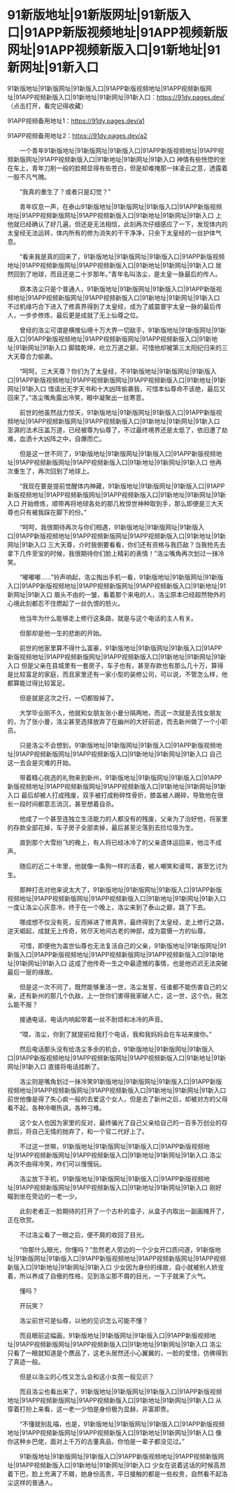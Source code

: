 # 91新版地址|91新版网址|91新版入口|91APP新版视频地址|91APP视频新版网址|91APP视频新版入口|91新地址|91新网址|91新入口

91新版地址|91新版网址|91新版入口|91APP新版视频地址|91APP视频新版网址|91APP视频新版入口|91新地址|91新网址|91新入口：https://91dy.pages.dev/   （点击打开，看完记得收藏）

91APP视频备用地址1：https://91dy.pages.dev/a1

91APP视频备用地址2：https://91dy.pages.dev/a2





　　一个青年91新版地址|91新版网址|91新版入口|91APP新版视频地址|91APP视频新版网址|91APP视频新版入口|91新地址|91新网址|91新入口
神情有些恍惚的坐在车上，青年刀削一般的脸颊显得有些苍白，但是却难掩那一抹凌云之意，透露着一股不凡气魄。

　　“我真的重生了？或者只是幻觉？”

　　青年叹息一声，在泰山91新版地址|91新版网址|91新版入口|91APP新版视频地址|91APP视频新版网址|91APP视频新版入口|91新地址|91新网址|91新入口
上他就已经确认了好几遍，但还是无法相信，此刻再次仔细感应了一下，发现体内的太皇经无法运转，体内所有的修为消失的干干净净，只余下太皇经的一丝护体气息。

　　“看来我是真的回来了，91新版地址|91新版网址|91新版入口|91APP新版视频地址|91APP视频新版网址|91APP视频新版入口|91新地址|91新网址|91新入口
居然回到了地球，而且还是二十岁那年。”青年名叫洛尘，是太皇一脉最后的传人。

　　原本洛尘只是个普通人，91新版地址|91新版网址|91新版入口|91APP新版视频地址|91APP视频新版网址|91APP视频新版入口|91新地址|91新网址|91新入口
不过机缘巧合下进入了修真界得到了太皇经，成为了威震寰宇太皇一脉的最后传人，一步步修炼，最后更是成就了无上仙尊之位。

　　曾经的洛尘可谓是横推仙境十万大界一切敌手，91新版地址|91新版网址|91新版入口|91APP新版视频地址|91APP视频新版网址|91APP视频新版入口|91新地址|91新网址|91新入口
脚踏乾坤，屹立万道之巅，可惜他却被第三太阳纪归来的三大天尊合力偷袭。

　　“呵呵，三大天尊？你们为了太皇经，不91新版地址|91新版网址|91新版入口|91APP新版视频地址|91APP视频新版网址|91APP视频新版入口|91新地址|91新网址|91新入口
惜请出无字天书和十大凶阵偷袭我，可惜本仙尊命不该绝，最后又回来了。”洛尘嘴角露出冷笑，眼中凝聚出一丝寒意。

　　前世的他虽然战力惊天，91新版地址|91新版网址|91新版入口|91APP新版视频地址|91APP视频新版网址|91APP视频新版入口|91新地址|91新网址|91新入口
澎湃的法术压盖万道，已经被尊为仙尊了，不过最终境界还是太低了，依旧遭了劫难，血洒十大凶阵之中，自爆而亡。

　　但是这一世不同了，91新版地址|91新版网址|91新版入口|91APP新版视频地址|91APP视频新版网址|91APP视频新版入口|91新地址|91新网址|91新入口
他再次重生了，再次回到了地球上。

　　“我现在要是提前觉醒体内神藏，91新版地址|91新版网址|91新版入口|91APP新版视频地址|91APP视频新版网址|91APP视频新版入口|91新地址|91新网址|91新入口
开始修炼，顺带再将地球各处的那几枚惊世神种取到手，那么即便是三大天尊也只有被我踩在脚下的份。”

　　“呵呵，我很期待再次与你们相遇，91新版地址|91新版网址|91新版入口|91APP新版视频地址|91APP视频新版网址|91APP视频新版入口|91新地址|91新网址|91新入口
三大天尊，介时我倒要看看，你们还有资格与我匹敌？当我抢先去拿下几件至宝的时候，我很期待你们脸上精彩的表情！”洛尘嘴角再次划过一抹冷笑。

　　“嘟嘟嘟……”铃声响起，洛尘掏出手机一看，91新版地址|91新版网址|91新版入口|91APP新版视频地址|91APP视频新版网址|91APP视频新版入口|91新地址|91新网址|91新入口
眉头不由的一皱，看着那个来电的人，洛尘原本已经超然物外的心境此刻都忍不住燃起了一丝仇恨的怒火。

　　他当年为什么能够走上修行这条路，就是与这个电话的主人有关。

　　但那却是他一生的悲剧的开始。

　　前世的他家里算不得什么富豪，91新版地址|91新版网址|91新版入口|91APP新版视频地址|91APP视频新版网址|91APP视频新版入口|91新地址|91新网址|91新入口
但是父亲在县城里有一套房子，车子也有，甚至存款也有那么几十万，算得是比较富足的家庭，而且家里还有一家小型的装修公司，可以说，不管怎么样，他都算能过得比较富足。

　　但是就是这次之行，一切都毁掉了。

　　大学毕业刚不久，他就和女朋友张小曼分隔两地，而这一次就是去找女朋友的，为了张小曼，洛尘甚至选择放弃了在幽州的大好前途，而去新州做了一个小职员。

　　只是洛尘不会想到，91新版地址|91新版网址|91新版入口|91APP新版视频地址|91APP视频新版网址|91APP视频新版入口|91新地址|91新网址|91新入口
自己这一去会是灾难的开始。

　　带着精心挑选的礼物来到新州，91新版地址|91新版网址|91新版入口|91APP新版视频地址|91APP视频新版网址|91APP视频新版入口|91新地址|91新网址|91新入口
最后却被人打成残废，双手被打成粉碎性骨折，膝盖被人踢碎，导致他在很长一段时间都意志消沉，甚至想着自杀。

　　他成了一个甚至连独立生活能力的人都没有的残废，父亲为了治好他，将家里的存款全部花掉，车子房子全部卖掉，最后甚至沦落到去捡垃圾为生。

　　直到那个大雪纷飞的晚上，有人将已经冰冷了的父亲遗体运回来，他泣不成声。

　　随后的近二十年里，他就像一条狗一样的活着，被人嘲笑和谩骂，甚至乞讨为生。

　　那种打击对他来说太大了，91新版地址|91新版网址|91新版入口|91APP新版视频地址|91APP视频新版网址|91APP视频新版入口|91新地址|91新网址|91新入口
一度让洛尘心灰意冷，终于在一个晚上，洛尘来到了泰山之巅，跳了下去。

　　哪成想不仅没有死，反而掉进了修真界，最终得到了太皇经，走上修行之路，逆天崛起，成就无上传奇，败尽天地间古老的神邸，成为震慑一方的仙尊。

　　可惜，即便他为盖世仙尊也无法复活自己的父亲，91新版地址|91新版网址|91新版入口|91APP新版视频地址|91APP视频新版网址|91APP视频新版入口|91新地址|91新网址|91新入口
这成了他传奇一生之中最遗憾的事情，也是他迟迟无法突破最后一层的缘故。

　　但是这一次不同了，既然能够重活一世，洛尘发誓，任谁都不能伤害自己的父亲，还有新州的那几个仇敌，上一世你们害得我家破人亡，这一世，这个仇，我怎么能不报？

　　接通电话，电话内响起带着一丝不耐烦和冰冷的声音。

　　“喂，洛尘，你到了就提前给我打个电话，我和我妈妈会在车站来接你。”

　　然后电话那头没有给洛尘多余的机会，91新版地址|91新版网址|91新版入口|91APP新版视频地址|91APP视频新版网址|91APP视频新版入口|91新地址|91新网址|91新入口
直接将电话挂断了。

　　洛尘则是嘴角划过一抹冷笑91新版地址|91新版网址|91新版入口|91APP新版视频地址|91APP视频新版网址|91APP视频新版入口|91新地址|91新网址|91新入口
前世他像是得了失心疯一般的去爱这个女人，但是去了新州之后，却被对方的父母看不起，各种冷嘲热讽，各种刁难。

　　这个女人也因为家里的反对，最终骗光了自己父亲给自己的一百多万创业的存款后，将自己无情的抛弃了，和一个官二代好上了。

　　不过这一世嘛，91新版地址|91新版网址|91新版入口|91APP新版视频地址|91APP视频新版网址|91APP视频新版入口|91新地址|91新网址|91新入口
洛尘再次不由得冷笑，咋们可以慢慢玩。

　　洛尘放下手机，91新版地址|91新版网址|91新版入口|91APP新版视频地址|91APP视频新版网址|91APP视频新版入口|91新地址|91新网址|91新入口
刚好瞄到坐在旁边的一老一少。

　　此刻老者正一脸期待的打开了一个古朴的盒子，从盒子内取出一副画摊开了，正在欣赏。

　　不过洛尘看了一眼之后，便不屑的收回了目光。

　　“你那什么眼光，你懂吗？”忽然老人旁边的一个少女开口质问道，91新版地址|91新版网址|91新版入口|91APP新版视频地址|91APP视频新版网址|91APP视频新版入口|91新地址|91新网址|91新入口
少女因为身份的缘故，自小就被别人娇宠着，所以养成了自傲的性格，见到洛尘那不屑的目光，一下子就来了火气。

　　懂吗？

　　开玩笑？

　　洛尘前世可是仙尊，以他的见识怎么可能不懂？

　　而且眼前这幅画，91新版地址|91新版网址|91新版入口|91APP新版视频地址|91APP视频新版网址|91APP视频新版入口|91新地址|91新网址|91新入口
洛尘只看了一眼就知道是个赝品了，这老头居然还小心翼翼的，一脸的爱惜，仿佛得到了真迹一般。

　　但是以洛尘的心性又怎么会和这小女孩一般见识？

　　而且洛尘也看出来了，91新版地址|91新版网址|91新版入口|91APP新版视频地址|91APP视频新版网址|91APP视频新版入口|91新地址|91新网址|91新入口
从穿着打扮上来看，这一老一少怕是身份极为显赫，非富即贵。

　　“不懂就别乱喵，也是，91新版地址|91新版网址|91新版入口|91APP新版视频地址|91APP视频新版网址|91APP视频新版入口|91新地址|91新网址|91新入口
像你这种乡巴佬，面对上千万的古董真品，你怕是一辈子都没见过。”

　　91新版地址|91新版网址|91新版入口|91APP新版视频地址|91APP视频新版网址|91APP视频新版入口|91新地址|91新网址|91新入口
少女在说着这话的时候高昂着下巴，脸上充满了不屑，她身份高贵，平日接触的都是一些权贵，自然看不起洛尘这样的普通人。
